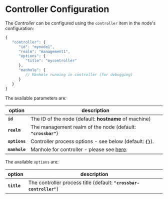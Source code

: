 # Controller Configuration

The *Controller* can be configured using the `controller` item in the node's configuration:

```javascript
{
   "controller": {
      "id": "mynode1",
      "realm": "management1",
      "options": {
         "title": "mycontroller"
      },
      "manhole": {
         // Manhole running in controller (for debugging)
      }
   }
}
```

The available parameters are:

option | description
---|---
**`id`** | The ID of the node (default: **hostname** of machine)
**`realm`** | The management realm of the node (default: **`"crossbar"`**)
**`options`** | Controller process options - see below (default: **`{}`**).
**`manhole`** | Manhole for controller - please see [here](Manhole).

The available `options` are:

option | description
---|---
**`title`** | The controller process title (default: **`"crossbar-controller"`**)
